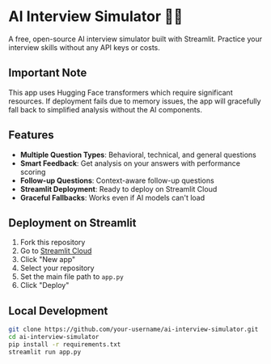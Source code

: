 # AI Interview Simulator 🤖🎤

A free, open-source AI interview simulator built with Streamlit. Practice your interview skills without any API keys or costs.

## Important Note

This app uses Hugging Face transformers which require significant resources. If deployment fails due to memory issues, the app will gracefully fall back to simplified analysis without the AI components.

## Features

- **Multiple Question Types**: Behavioral, technical, and general questions
- **Smart Feedback**: Get analysis on your answers with performance scoring
- **Follow-up Questions**: Context-aware follow-up questions
- **Streamlit Deployment**: Ready to deploy on Streamlit Cloud
- **Graceful Fallbacks**: Works even if AI models can't load

## Deployment on Streamlit

1. Fork this repository
2. Go to [Streamlit Cloud](https://streamlit.io/cloud)
3. Click "New app"
4. Select your repository
5. Set the main file path to `app.py`
6. Click "Deploy"

## Local Development

```bash
git clone https://github.com/your-username/ai-interview-simulator.git
cd ai-interview-simulator
pip install -r requirements.txt
streamlit run app.py
